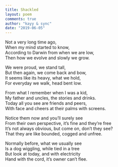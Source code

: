 ```yaml
---
title: Shackled
layout: poem
comments: true
author: "kayy & sync"
date: "2019-06-05"
---
```

Not a very long time ago,  
When my mind started to know,  
According to Darwin from when we are low,  
Then how we evolve and slowly we grow.  
  
We were proud, we stand tall,  
But then again, we come back and bow,  
It seems like its heavy, what we hold,  
For everyday we walk, head bent low.  
  
From what I remember when I was a kid,  
My father and uncles, the stories and drinks.  
Today all you see are friends and peers,  
With face and cheers at their palms with screens.  
  
Notice them now and you’ll surely see  
From their own perspective, it’s fine and they’re free  
It’s not always obvious, but come on, don’t they see?  
That they are like bounded, cogged and unfree.  
  
Normally before, what we usually see  
Is a dog wiggling, while tied in a tree  
But look at today, and with electricity  
Hand with the cord, it’s owner can’t flee.  
